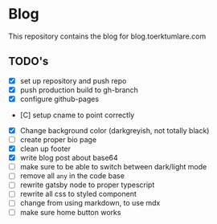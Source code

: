 # Blog
This repository contains the blog for blog.toerktumlare.com

## TODO's

- [X] set up repository and push repo
- [X] push production build to gh-branch
- [X] configure github-pages
- [C] setup cname to point correctly
- [x] Change background color (darkgreyish, not totally black)
- [ ] create proper bio page
- [x] clean up footer
- [x] write blog post about base64
- [ ] make sure to be able to switch between dark/light mode
- [ ] remove all `any` in the code base
- [ ] rewrite gatsby node to proper typescript
- [ ] rewrite all css to styled component
- [ ] change from using markdown, to use mdx
- [ ] make sure home button works